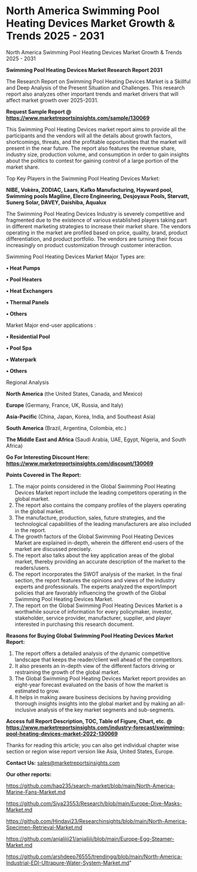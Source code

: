 # North America Swimming Pool Heating Devices Market Growth & Trends 2025 - 2031
North America Swimming Pool Heating Devices Market Growth & Trends 2025 - 2031

<strong>Swimming Pool Heating Devices Market Research Report 2031</strong>

The Research Report on Swimming Pool Heating Devices Market is a Skillful and Deep Analysis of the Present Situation and Challenges. This research report also analyzes other important trends and market drivers that will affect market growth over 2025-2031.

<strong>Request Sample Report @ <a href=https://www.marketreportsinsights.com/sample/130069>https://www.marketreportsinsights.com/sample/130069</a></strong>

This Swimming Pool Heating Devices market report aims to provide all the participants and the vendors will all the details about growth factors, shortcomings, threats, and the profitable opportunities that the market will present in the near future. The report also features the revenue share, industry size, production volume, and consumption in order to gain insights about the politics to contest for gaining control of a large portion of the market share.

Top Key Players in the Swimming Pool Heating Devices Market:

<strong>NIBE, Vokèra, ZODIAC, Laars, Kafko Manufacturing, Hayward pool, Swimming pools Magiline, Elecro Engineering, Desjoyaux Pools, Størvatt, Sunerg Solar, DAVEY, Daishiba, Aqualux</strong>

The Swimming Pool Heating Devices Industry is severely competitive and fragmented due to the existence of various established players taking part in different marketing strategies to increase their market share. The vendors operating in the market are profiled based on price, quality, brand, product differentiation, and product portfolio. The vendors are turning their focus increasingly on product customization through customer interaction.

Swimming Pool Heating Devices Market Major Types are:

<strong>• Heat Pumps

• Pool Heaters

• Heat Exchangers

• Thermal Panels

• Others</strong>

Market Major end-user applications :

<strong>• Residential Pool

• Pool Spa

• Waterpark

• Others</strong>

Regional Analysis

</u><strong><b>North America</b></strong> (the United States, Canada, and Mexico)

<strong><b>Europe </b></strong>(Germany, France, UK, Russia, and Italy)

<strong><b>Asia-Pacific</b></strong> (China, Japan, Korea, India, and Southeast Asia)

<strong><b>South America</b></strong> (Brazil, Argentina, Colombia, etc.)

<strong><b>The Middle East and Africa</b></strong> (Saudi Arabia, UAE, Egypt, Nigeria, and South Africa)

<strong>Go For Interesting Discount Here: <a href=https://www.marketreportsinsights.com/discount/130069>https://www.marketreportsinsights.com/discount/130069</a></strong>

<strong>Points Covered in The Report:</strong>
<ol>
  <li>The major points considered in the Global Swimming Pool Heating Devices Market report include the leading competitors operating in the global market.</li>
  <li>The report also contains the company profiles of the players operating in the global market.</li>
  <li>The manufacture, production, sales, future strategies, and the technological capabilities of the leading manufacturers are also included in the report.</li>
  <li>The growth factors of the Global Swimming Pool Heating Devices Market are explained in-depth, wherein the different end-users of the market are discussed precisely.</li>
  <li>The report also talks about the key application areas of the global market, thereby providing an accurate description of the market to the readers/users.</li>
  <li>The report incorporates the SWOT analysis of the market. In the final section, the report features the opinions and views of the industry experts and professionals. The experts analyzed the export/import policies that are favorably influencing the growth of the Global Swimming Pool Heating Devices Market.</li>
  <li>The report on the Global Swimming Pool Heating Devices Market is a worthwhile source of information for every policymaker, investor, stakeholder, service provider, manufacturer, supplier, and player interested in purchasing this research document.</li>
</ol>
<strong>Reasons for Buying Global Swimming Pool Heating Devices Market Report:</strong>

<ol>
  <li>The report offers a detailed analysis of the dynamic competitive landscape that keeps the reader/client well ahead of the competitors.</li>
  <li>It also presents an in-depth view of the different factors driving or restraining the growth of the global market.</li>
  <li>The Global Swimming Pool Heating Devices Market report provides an eight-year forecast evaluated on the basis of how the market is estimated to grow.</li>
  <li>It helps in making aware business decisions by having providing thorough insights insights into the global market and by making an all-inclusive analysis of the key market segments and sub-segments.</li>
</ol>
<strong>Access full Report Description, TOC, Table of Figure, Chart, etc. @ <a href=https://www.marketreportsinsights.com/industry-forecast/swimming-pool-heating-devices-market-2022-130069>https://www.marketreportsinsights.com/industry-forecast/swimming-pool-heating-devices-market-2022-130069</a></strong>


Thanks for reading this article; you can also get individual chapter wise section or region wise report version like Asia, United States, Europe.

<strong>Contact Us:</strong>
sales@marketreportsinsights.com

<strong>Our other reports:</strong>

<a href=https://github.com/haq235/search-market/blob/main/North-America-Marine-Fans-Market.md>https://github.com/haq235/search-market/blob/main/North-America-Marine-Fans-Market.md</a>

<a href=https://github.com/Siya23553/Research/blob/main/Europe-Dive-Masks-Market.md>https://github.com/Siya23553/Research/blob/main/Europe-Dive-Masks-Market.md</a>

<a href=https://github.com/Hindavi23/Researchinsights/blob/main/North-America-Specimen-Retrieval-Market.md>https://github.com/Hindavi23/Researchinsights/blob/main/North-America-Specimen-Retrieval-Market.md</a>

<a href=https://github.com/anjaliiii21/anjaliiii/blob/main/Europe-Egg-Steamer-Market.md>https://github.com/anjaliiii21/anjaliiii/blob/main/Europe-Egg-Steamer-Market.md</a>

<a href=https://github.com/arshdeep76555/trendingg/blob/main/North-America-Industrial-EDI-Ultrapure-Water-System-Market.md>https://github.com/arshdeep76555/trendingg/blob/main/North-America-Industrial-EDI-Ultrapure-Water-System-Market.md</a>"
